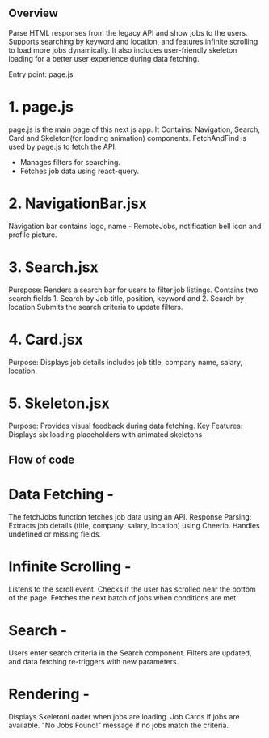 ## Overview
Parse HTML responses from the legacy API and show jobs to the users. Supports searching by keyword and location, and features infinite scrolling to load more jobs dynamically. It also includes user-friendly skeleton loading for a better user experience during data fetching.

Entry point: page.js

# 1. page.js 
page.js is the main page of this next js app. 
It Contains: Navigation, Search, Card and Skeleton(for loading animation) components.
FetchAndFind is used by page.js to fetch the API. 
- Manages filters for searching. 
- Fetches job data using react-query.

# 2. NavigationBar.jsx
Navigation bar contains logo, name - RemoteJobs, notification bell icon and profile picture.

# 3. Search.jsx
Purspose: Renders a search bar for users to filter job listings. Contains two search fields 1. Search by Job title, position, keyword and 2. Search by location
Submits the search criteria to update filters.

# 4. Card.jsx
Purpose: Displays job details includes job title, company name, salary, location.

# 5. Skeleton.jsx
Purpose: Provides visual feedback during data fetching.
Key Features: Displays six loading placeholders with animated skeletons


## Flow of code

# Data Fetching -
The fetchJobs function fetches job data using an API.
Response Parsing: Extracts job details (title, company, salary, location) using Cheerio.
Handles undefined or missing fields.
  
# Infinite Scrolling -
Listens to the scroll event.
Checks if the user has scrolled near the bottom of the page.
Fetches the next batch of jobs when conditions are met.

# Search -
Users enter search criteria in the Search component.
Filters are updated, and data fetching re-triggers with new parameters.

# Rendering -
Displays SkeletonLoader when jobs are loading.
Job Cards if jobs are available.
"No Jobs Found!" message if no jobs match the criteria.

